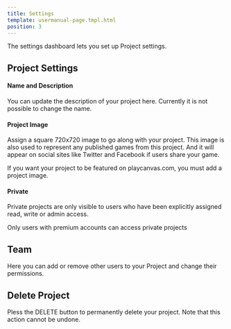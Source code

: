 ```yaml
---
title: Settings
template: usermanual-page.tmpl.html
position: 3
---
```


The settings dashboard lets you set up Project settings.

## Project Settings

#### Name and Description

You can update the description of your project here. Currently it is not possible to change the name.

#### Project Image

Assign a square 720x720 image to go along with your project. This image is also used to represent any published games from this project. And it will appear on social sites like Twitter and Facebook if users share your game.

If you want your project to be featured on playcanvas.com, you must add a project image.

#### Private

Private projects are only visible to users who have been explicitly assigned read, write or admin access.

<div class="alert alert-info">
Only users with premium accounts can access private projects
</div>

## Team

Here you can add or remove other users to your Project and change their permissions.

## Delete Project

Pless the DELETE button to permanently delete your project. Note that this action cannot be undone.

